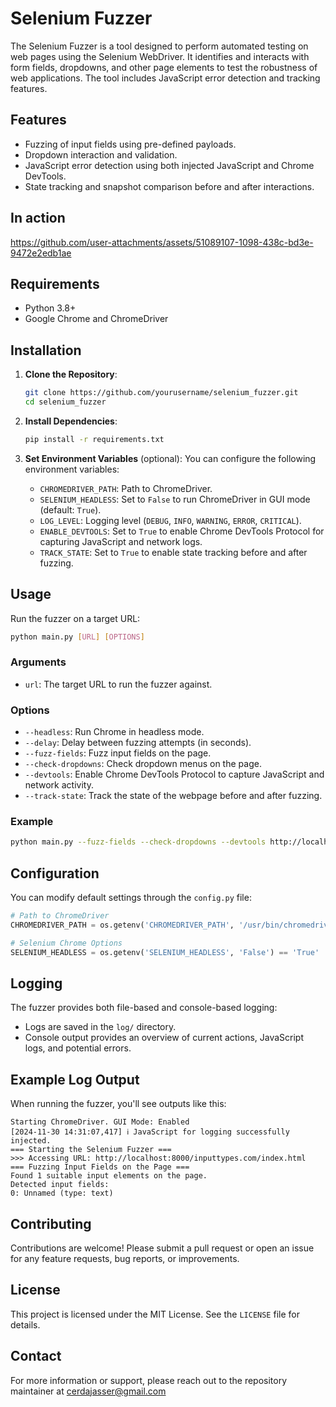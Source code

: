 
# Selenium Fuzzer

The Selenium Fuzzer is a tool designed to perform automated testing on web pages using the Selenium WebDriver. It identifies and interacts with form fields, dropdowns, and other page elements to test the robustness of web applications. The tool includes JavaScript error detection and tracking features.

## Features

- Fuzzing of input fields using pre-defined payloads.
- Dropdown interaction and validation.
- JavaScript error detection using both injected JavaScript and Chrome DevTools.
- State tracking and snapshot comparison before and after interactions.

## In action 

https://github.com/user-attachments/assets/51089107-1098-438c-bd3e-9472e2edb1ae

## Requirements

- Python 3.8+
- Google Chrome and ChromeDriver

## Installation

1. **Clone the Repository**:
   ```bash
   git clone https://github.com/yourusername/selenium_fuzzer.git
   cd selenium_fuzzer
   ```

2. **Install Dependencies**:
   ```bash
   pip install -r requirements.txt
   ```

3. **Set Environment Variables** (optional):
   You can configure the following environment variables:
   - `CHROMEDRIVER_PATH`: Path to ChromeDriver.
   - `SELENIUM_HEADLESS`: Set to `False` to run ChromeDriver in GUI mode (default: `True`).
   - `LOG_LEVEL`: Logging level (`DEBUG`, `INFO`, `WARNING`, `ERROR`, `CRITICAL`).
   - `ENABLE_DEVTOOLS`: Set to `True` to enable Chrome DevTools Protocol for capturing JavaScript and network logs.
   - `TRACK_STATE`: Set to `True` to enable state tracking before and after fuzzing.

## Usage

Run the fuzzer on a target URL:

```bash
python main.py [URL] [OPTIONS]
```




### Arguments

- `url`: The target URL to run the fuzzer against.

### Options

- `--headless`: Run Chrome in headless mode.
- `--delay`: Delay between fuzzing attempts (in seconds).
- `--fuzz-fields`: Fuzz input fields on the page.
- `--check-dropdowns`: Check dropdown menus on the page.
- `--devtools`: Enable Chrome DevTools Protocol to capture JavaScript and network activity.
- `--track-state`: Track the state of the webpage before and after fuzzing.

### Example

```bash
python main.py --fuzz-fields --check-dropdowns --devtools http://localhost:8000/index.html
```

## Configuration

You can modify default settings through the `config.py` file:

```python
# Path to ChromeDriver
CHROMEDRIVER_PATH = os.getenv('CHROMEDRIVER_PATH', '/usr/bin/chromedriver')

# Selenium Chrome Options
SELENIUM_HEADLESS = os.getenv('SELENIUM_HEADLESS', 'False') == 'True'  # Run in GUI mode by default
```

## Logging

The fuzzer provides both file-based and console-based logging:

- Logs are saved in the `log/` directory.
- Console output provides an overview of current actions, JavaScript logs, and potential errors.

## Example Log Output

When running the fuzzer, you'll see outputs like this:

```plaintext
Starting ChromeDriver. GUI Mode: Enabled
[2024-11-30 14:31:07,417] ℹ️ JavaScript for logging successfully injected.
=== Starting the Selenium Fuzzer ===
>>> Accessing URL: http://localhost:8000/inputtypes.com/index.html
=== Fuzzing Input Fields on the Page ===
Found 1 suitable input elements on the page.
Detected input fields:
0: Unnamed (type: text)
```

## Contributing

Contributions are welcome! Please submit a pull request or open an issue for any feature requests, bug reports, or improvements.

## License

This project is licensed under the MIT License. See the `LICENSE` file for details.

## Contact

For more information or support, please reach out to the repository maintainer at cerdajasser@gmail.com

